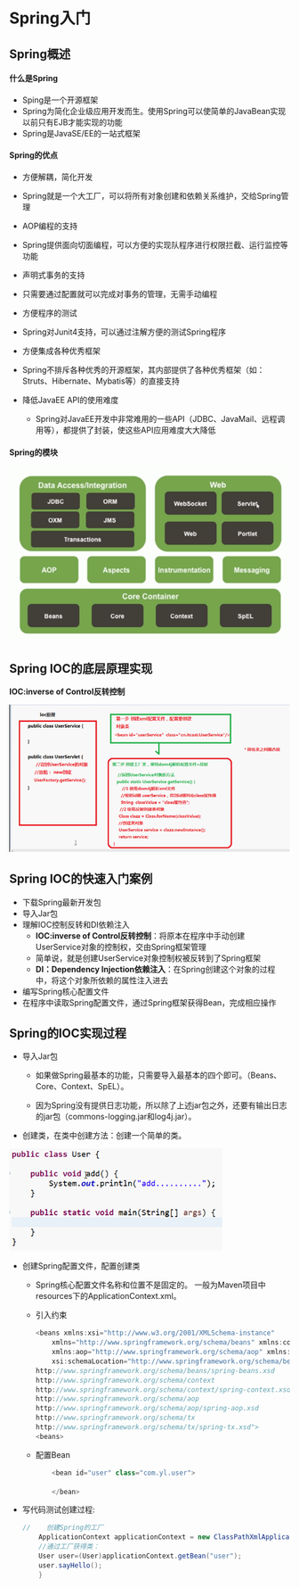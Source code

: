 # Spring入门





## Spring概述



#### 什么是Spring

- Sping是一个开源框架
- Spring为简化企业级应用开发而生。使用Spring可以使简单的JavaBean实现以前只有EJB才能实现的功能
- Spring是JavaSE/EE的一站式框架



#### Spring的优点

- 方便解耦，简化开发
  
- Spring就是一个大工厂，可以将所有对象创建和依赖关系维护，交给Spring管理
  
- AOP编程的支持
  
- Spring提供面向切面编程，可以方便的实现队程序进行权限拦截、运行监控等功能
  
- 声明式事务的支持
  
- 只需要通过配置就可以完成对事务的管理，无需手动编程
  
- 方便程序的测试
  
- Spring对Junit4支持，可以通过注解方便的测试Spring程序
  
- 方便集成各种优秀框架
  
- Spring不排斥各种优秀的开源框架，其内部提供了各种优秀框架（如：Struts、Hibernate、Mybatis等）的直接支持
  
- 降低JavaEE API的使用难度
  
  - Spring对JavaEE开发中非常难用的一些API（JDBC、JavaMail、远程调用等），都提供了封装，使这些API应用难度大大降低
  
    



#### Spring的模块

![1557891828878](.\1557891828878.png)









## Spring IOC的底层原理实现

**IOC:inverse of Control反转控制**

![1220001-20170905175004757-1285779321](.\1220001-20170905175004757-1285779321.png)



## Spring IOC的快速入门案例

- 下载Spring最新开发包
- 导入Jar包
- 理解IOC控制反转和DI依赖注入
  - **IOC:inverse of Control反转控制**：将原本在程序中手动创建UserService对象的控制权，交由Spring框架管理
  - 简单说，就是创建UserService对象控制权被反转到了Spring框架
  - **DI：Dependency Injection依赖注入**：在Spring创建这个对象的过程中，将这个对象所依赖的属性注入进去
- 编写Spring核心配置文件
- 在程序中读取Spring配置文件，通过Spring框架获得Bean，完成相应操作





## Spring的IOC实现过程

- 导入Jar包
    - 如果做Spring最基本的功能，只需要导入最基本的四个即可。（Beans、Core、Context、SpEL）。

    - 因为Spring没有提供日志功能，所以除了上述jar包之外，还要有输出日志的jar包（commons-logging.jar和log4j.jar）。

      

- 创建类，在类中创建方法：创建一个简单的类。

![1220001-20170905175021319-1760468769](.\1220001-20170905175021319-1760468769.png)



- 创建Spring配置文件，配置创建类

    - Spring核心配置文件名称和位置不是固定的。 一般为Maven项目中resources下的ApplicationContext.xml。

    - 引入约束

      ```java
      <beans xmlns:xsi="http://www.w3.org/2001/XMLSchema-instance"
          xmlns="http://www.springframework.org/schema/beans" xmlns:context="http://www.springframework.org/schema/context"
          xmlns:aop="http://www.springframework.org/schema/aop" xmlns:tx="http://www.springframework.org/schema/tx"
          xsi:schemaLocation="http://www.springframework.org/schema/beans 
      http://www.springframework.org/schema/beans/spring-beans.xsd 
      http://www.springframework.org/schema/context 
      http://www.springframework.org/schema/context/spring-context.xsd 
      http://www.springframework.org/schema/aop 
      http://www.springframework.org/schema/aop/spring-aop.xsd 
      http://www.springframework.org/schema/tx 
      http://www.springframework.org/schema/tx/spring-tx.xsd">
      <beans>
      ```

  - 配置Bean

    ```java
        <bean id="user" class="com.yl.user">
        
        </bean>
    ```

    

- 写代码测试创建过程:

  ```java
  //    创建Spring的工厂
      ApplicationContext applicationContext = new ClassPathXmlApplicationContext("ApplicationContext.xml");
      //通过工厂获得类：
      User user=(User)applicationContext.getBean("user");
      user.sayHello();
      }
  
  ```

